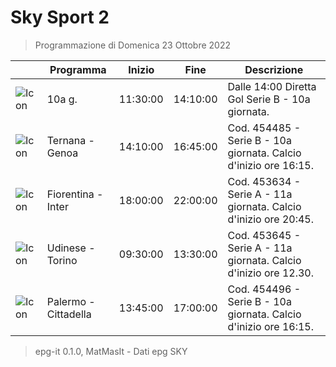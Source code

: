 # Sky Sport 2
> Programmazione di Domenica 23 Ottobre 2022

||Programma|Inizio|Fine|Descrizione|
|---|---|---|---|---|
|![Icon](https://guidatv.sky.it/uuid/0caa833f-6b10-403b-93af-15a2ea9efd09/cover?md5ChecksumParam=9e035eb899d45d27c24803bfcf1a0f28)|10a g.|11:30:00|14:10:00|Dalle 14:00 Diretta Gol Serie B - 10a giornata.
|![Icon](https://guidatv.sky.it/uuid/d7973b73-ea07-4b88-83c4-d807eeea6acd/cover?md5ChecksumParam=09cf4d84f0dbc8492cc8f3b033782bc7)|Ternana - Genoa|14:10:00|16:45:00|Cod. 454485 - Serie B - 10a giornata. Calcio d&#039;inizio ore 16:15.
|![Icon](https://guidatv.sky.it/uuid/7a97fda7-c96c-4b59-bbb2-17aae0ed4616/cover?md5ChecksumParam=52f0a1fe1408bbbcf479068513319dc5)|Fiorentina - Inter|18:00:00|22:00:00|Cod. 453634 - Serie A - 11a giornata. Calcio d&#039;inizio ore 20:45.
|![Icon](https://guidatv.sky.it/uuid/5fb28de4-6406-4f39-96c8-2a57dcdd8ce4/cover?md5ChecksumParam=05ff98e80c5d74716bfdb5f2b96fe482)|Udinese - Torino|09:30:00|13:30:00|Cod. 453645 - Serie A - 11a giornata. Calcio d&#039;inizio ore 12.30.
|![Icon](https://guidatv.sky.it/uuid/4828cac7-57a0-4bb3-8b63-f0af117e5321/cover?md5ChecksumParam=4b00b6e310252818a3babe88ac838d9f)|Palermo - Cittadella|13:45:00|17:00:00|Cod. 454496 - Serie B - 10a giornata. Calcio d&#039;inizio ore 16:15.



 > epg-it 0.1.0, MatMasIt - Dati epg SKY